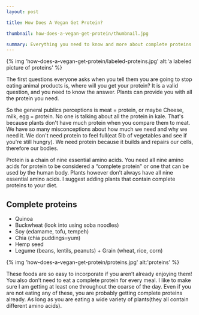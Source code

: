 ```yaml
---
layout: post

title: How Does A Vegan Get Protein?

thumbnail: how-does-a-vegan-get-protein/thumbnail.jpg

summary: Everything you need to know and more about complete proteins
---
```


{% img 'how-does-a-vegan-get-protein/labeled-proteins.jpg' alt:'a labeled picture of proteins' %}

The first questions everyone asks when you tell them you are going to stop eating animal products is, where will you get your protein? It is a valid question, and you need to know the answer. Plants can provide you with all the protein you need.

So the general publics perceptions is meat = protein, or maybe Cheese, milk, egg = protein.  No one is talking about all the protein in kale. That's because plants don't have much protein when you compare them to meat. We have so many misconceptions about how much we need and why we need it. We don't need protein to feel full(eat 5lb of vegetables and see if you're still hungry). We need protein because it builds and repairs our cells, therefore our bodies.

Protein is a chain of nine essential amino acids. You need all nine amino acids for protein to be considered a “complete protein" or one that can be used by the human body. Plants however don’t always have all nine essential amino acids. I suggest adding plants that contain complete proteins to your diet.

## Complete proteins

* Quinoa
* Buckwheat (look into using soba noodles)
* Soy (edamame, tofu, tempeh)
* Chia (chia puddings=yum)
* Hemp seed
* Legume (beans, lentils, peanuts) + Grain (wheat, rice, corn)

{% img 'how-does-a-vegan-get-protein/proteins.jpg' alt:'proteins' %}

These foods are so easy to incorporate if you aren’t already enjoying them! You also don’t need to eat a complete protein for every meal. I like to make sure I am getting at least one throughout the coarse of the day. Even if you are not eating any of these, you are probably getting complete proteins already. As long as you are eating a wide variety of plants(they all contain different amino acids).
